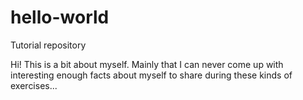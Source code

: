 # hello-world
Tutorial repository

Hi! This is a bit about myself. Mainly that I can never come up with interesting enough facts about myself to share during these kinds of exercises...
